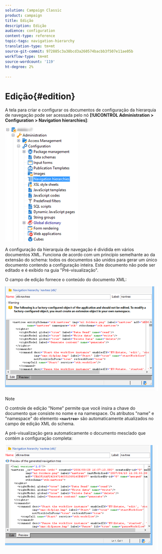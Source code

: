 ```yaml
---
solution: Campaign Classic
product: campaign
title: Edição
description: Edição
audience: configuration
content-type: reference
topic-tags: navigation-hierarchy
translation-type: tm+mt
source-git-commit: 972885c3a38bcd3a260574bacbb3f507e11ae05b
workflow-type: tm+mt
source-wordcount: '119'
ht-degree: 2%

---
```



# Edição{#edition}

A tela para criar e configurar os documentos de configuração da hierarquia de navegação pode ser acessada pelo nó **[!UICONTROL Administration > Configuration > Navigation hierarchies]**:

![](assets/d_ncs_integration_navigation_arbo.png)

A configuração da hierarquia de navegação é dividida em vários documentos XML. Funciona de acordo com um princípio semelhante ao da extensão do schema: todos os documentos são unidos para gerar um único documento contendo a configuração inteira. Este documento não pode ser editado e é exibido na guia &quot;Pré-visualização&quot;.

O campo de edição fornece o conteúdo do documento XML:

![](assets/d_ncs_integration_navigation_edit.png)

>[!NOTE]
>
>O controle de edição &quot;Nome&quot; permite que você insira a chave do documento que consiste no nome e na namespace. Os atributos &quot;name&quot; e &quot;namespace&quot; do elemento **`<navtree>`** são automaticamente atualizados no campo de edição XML do schema.

A pré-visualização gera automaticamente o documento mesclado que contém a configuração completa:

![](assets/d_ncs_integration_navigation_preview.png)

